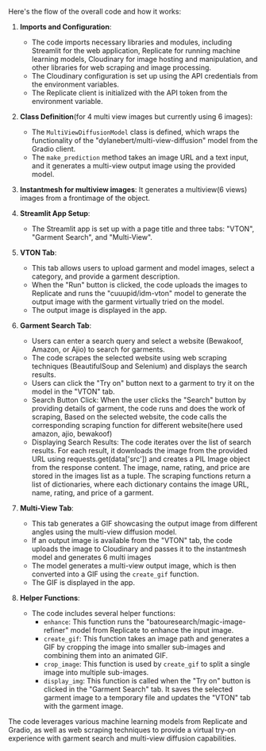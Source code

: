 Here's the flow of the overall code and how it works:

1. **Imports and Configuration**:
   - The code imports necessary libraries and modules, including Streamlit for the web application, Replicate for running machine learning models, Cloudinary for image hosting and manipulation, and other libraries for web scraping and image processing.
   - The Cloudinary configuration is set up using the API credentials from the environment variables.
   - The Replicate client is initialized with the API token from the environment variable.

2. **Class Definition**(for 4 multi view images but currently using 6 images):
   - The `MultiViewDiffusionModel` class is defined, which wraps the functionality of the "dylanebert/multi-view-diffusion" model from the Gradio client.
   - The `make_prediction` method takes an image URL and a text input, and it generates a multi-view output image using the provided model.

3. **Instantmesh for multiview images**:
   It generates a multiview(6 views) images from a frontimage of the object.
   
4. **Streamlit App Setup**:
   - The Streamlit app is set up with a page title and three tabs: "VTON", "Garment Search", and "Multi-View".

5. **VTON Tab**:
   - This tab allows users to upload garment and model images, select a category, and provide a garment description.
   - When the "Run" button is clicked, the code uploads the images to Replicate and runs the "cuuupid/idm-vton" model to generate the output image with the garment virtually tried on the model.
   - The output image is displayed in the app.

6. **Garment Search Tab**:
   - Users can enter a search query and select a website (Bewakoof, Amazon, or Ajio) to search for garments.
   - The code scrapes the selected website using web scraping techniques (BeautifulSoup and Selenium) and displays the search results.
   - Users can click the "Try on" button next to a garment to try it on the model in the "VTON" tab.
   - Search Button Click: When the user clicks the "Search" button by providing details of garment, the code runs and does the work of scraping, Based on the selected website, the code calls the corresponding scraping function for different website(here used amazon, ajio, bewakoof)
   - Displaying Search Results: The code iterates over the list of search results.
   For each result, it downloads the image from the provided URL using requests.get(data['src']) and creates a PIL Image object from the response content.
   The image, name, rating, and price are stored in the images list as a tuple. The scraping functions return a list of dictionaries, where each dictionary contains the image URL, name, rating, and price of a garment.

7. **Multi-View Tab**:
   - This tab generates a GIF showcasing the output image from different angles using the multi-view diffusion model.
   - If an output image is available from the "VTON" tab, the code uploads the image to Cloudinary and passes it to the instantmesh model and generates 6 multi images
   - The model generates a multi-view output image, which is then converted into a GIF using the `create_gif` function.
   - The GIF is displayed in the app.

8. **Helper Functions**:
   - The code includes several helper functions:
     - `enhance`: This function runs the "batouresearch/magic-image-refiner" model from Replicate to enhance the input image.
     - `create_gif`: This function takes an image path and generates a GIF by cropping the image into smaller sub-images and combining them into an animated GIF.
     - `crop_image`: This function is used by `create_gif` to split a single image into multiple sub-images.
     - `display_img`: This function is called when the "Try on" button is clicked in the "Garment Search" tab. It saves the selected garment image to a temporary file and updates the "VTON" tab with the garment image.

The code leverages various machine learning models from Replicate and Gradio, as well as web scraping techniques to provide a virtual try-on experience with garment search and multi-view diffusion capabilities.